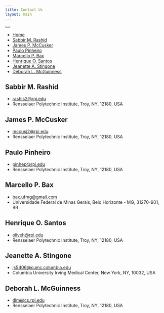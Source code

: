 ```yaml
---
title: Contact Us
layout: main
---
```

<nav class="navbar navbar-expand-lg navbar-dark bg-primary fixed-top" id="sideNav">
    <a class="navbar-brand js-scroll-trigger" href="#page-top">
        <span class="d-block d-lg-none"></span>
    </a>
    <button class="navbar-toggler" type="button" data-toggle="collapse" data-target="#navbarSupportedContent"
            aria-controls="navbarSupportedContent" aria-expanded="false" aria-label="Toggle navigation">
        <span class="navbar-toggler-icon"></span>
    </button>
    <div class="collapse navbar-collapse" id="navbarSupportedContent">
        <ul class="navbar-nav">
            <li class="nav-item">
                <a class="nav-link js-scroll-trigger" href="{{'' | absolute_url}}">Home</a>
            </li>
            <li class="nav-item">
                <a class="nav-link js-scroll-trigger" href="#sabbir-m-rashid">Sabbir M. Rashid</a>
            </li>
            <li class="nav-item">
                <a class="nav-link js-scroll-trigger" href="#james-p.-mcCusker">James P. McCusker</a>
            </li>
            <li class="nav-item">
                <a class="nav-link js-scroll-trigger" href="#paulo-pinheiro">Paulo Pinheiro</a>
            </li>
            <li class="nav-item">
                <a class="nav-link js-scroll-trigger" href="#marcello-p-bax">Marcello P. Bax</a>
            </li>
            <li class="nav-item">
                <a class="nav-link js-scroll-trigger" href="#henrique-o-santos">Henrique O. Santos</a>
            </li>
            <li class="nav-item">
                <a class="nav-link js-scroll-trigger" href="#jeanette-a-stingone">Jeanette A. Stingone</a>
            </li>
            <li class="nav-item">
                <a class="nav-link js-scroll-trigger" href="#deborah-l-mcguinness">Deborah L. McGuinness</a>
            </li>
        </ul>
    </div>
</nav>

## Sabbir M. Rashid
* [rashis2@rpi.edu](mailto:rashis2@rpi.edu)
* Rensselaer Polytechnic Institute, Troy, NY, 12180, USA

## James P. McCusker
* [mccusj2@rpi.edu](mailto:mccusj2@rpi.edu)
* Rensselaer Polytechnic Institute, Troy, NY, 12180, USA

## Paulo Pinheiro
* [pinhep@rpi.edu](mailto:pinhep@rpi.edu)
* Rensselaer Polytechnic Institute, Troy, NY, 12180, USA

## Marcello P. Bax
* [bax.ufmg@gmail.com](mailto:bax.ufmg@gmail.com)
* Universidade Federal de Minas Gerais, Belo Horizonte - MG, 31270-901, BR

## Henrique O. Santos
* [oliveh@rpi.edu](mailto:oliveh@rpi.edu)
* Rensselaer Polytechnic Institute, Troy, NY, 12180, USA

## Jeanette A. Stingone
* [js5406@cumc.columbia.edu](mailto:js5406@cumc.columbia.edu)
* Columbia University Irving Medical Center, New York, NY, 10032, USA

## Deborah L. McGuinness
* [dlm@cs.rpi.edu](mailto:dlm@cs.rpi.edu)
* Rensselaer Polytechnic Institute, Troy, NY, 12180, USA

